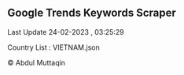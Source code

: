 

## Google Trends Keywords Scraper 
 
Last Update 24-02-2023 , 03:25:29

Country List :
VIETNAM.json



© Abdul Muttaqin 
